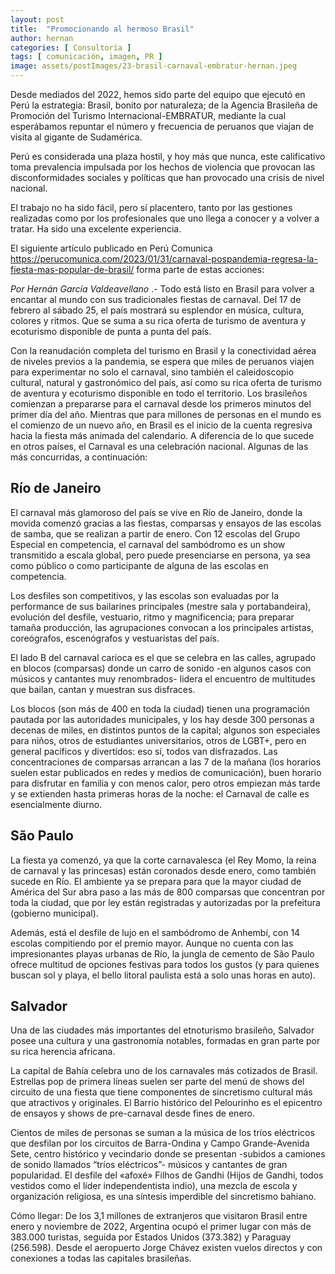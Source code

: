 ```yaml
---
layout: post
title:  "Promocionando al hermoso Brasil"
author: hernan
categories: [ Consultoría ]
tags: [ comunicación, imagen, PR ]
image: assets/postImages/23-brasil-carnaval-embratur-hernan.jpeg
---
```

Desde mediados del 2022, hemos sido parte del equipo que ejecutó en Perú la estrategia: Brasil, bonito por naturaleza; de la Agencia Brasileña de Promoción del Turismo Internacional-EMBRATUR, mediante la cual esperábamos repuntar el número y frecuencia de peruanos que viajan de visita al gigante de Sudamérica.

Perú es considerada una plaza hostil, y hoy más que nunca, este calificativo toma prevalencia impulsada por los hechos de violencia que provocan las disconformidades sociales y políticas que han provocado una crisis de nivel nacional.

El trabajo no ha sido fácil, pero sí placentero, tanto por las gestiones realizadas como por los profesionales que uno llega a conocer y a volver a tratar. Ha sido una excelente experiencia. 

El siguiente artículo publicado en Perú Comunica <https://perucomunica.com/2023/01/31/carnaval-pospandemia-regresa-la-fiesta-mas-popular-de-brasil/> forma parte de estas acciones:

*Por Hernán García Valdeavellano* .- Todo está listo en Brasil para volver a encantar al mundo con sus tradicionales fiestas de carnaval. Del 17 de febrero al sábado 25, el país mostrará su esplendor en música, cultura, colores y ritmos. Que se suma a su rica oferta de turismo de aventura y ecoturismo disponible de punta a punta del país.

Con la reanudación completa del turismo en Brasil y la conectividad aérea de niveles previos a la pandemia, se espera que miles de peruanos viajen para experimentar no solo el carnaval, sino también el caleidoscopio cultural, natural y gastronómico del país, así como su rica oferta de turismo de aventura y ecoturismo disponible en todo el territorio.
Los brasileños comienzan a prepararse para el carnaval desde los primeros minutos del primer día del año. Mientras que para millones de personas en el mundo es el comienzo de un nuevo año, en Brasil es el inicio de la cuenta regresiva hacia la fiesta más animada del calendario. A diferencia de lo que sucede en otros países, el Carnaval es una celebración nacional. Algunas de las más concurridas, a continuación:

## Río de Janeiro

El carnaval más glamoroso del país se vive en Río de Janeiro, donde la movida comenzó gracias a las fiestas, comparsas y ensayos de las escolas de samba, que se realizan a partir de enero. Con 12 escolas del Grupo Especial en competencia, el carnaval del sambódromo es un show transmitido a escala global, pero puede presenciarse en persona, ya sea como público o como participante de alguna de las escolas en competencia.

Los desfiles son competitivos, y las escolas son evaluadas por la performance de sus bailarines principales (mestre sala y portabandeira), evolución del desfile, vestuario, ritmo y magnificencia; para preparar tamaña producción, las agrupaciones convocan a los principales artistas, coreógrafos, escenógrafos y vestuaristas del país.

El lado B del carnaval carioca es el que se celebra en las calles, agrupado en blocos (comparsas) donde un carro de sonido -en algunos casos con músicos y cantantes muy renombrados- lidera el encuentro de multitudes que bailan, cantan y muestran sus disfraces.

Los blocos (son más de 400 en toda la ciudad) tienen una programación pautada por las autoridades municipales, y los hay desde 300 personas a decenas de miles, en distintos puntos de la capital; algunos son especiales para niños, otros de estudiantes universitarios, otros de LGBT+, pero en general pacíficos y divertidos: eso sí, todos van disfrazados. Las concentraciones de comparsas arrancan a las 7 de la mañana (los horarios suelen estar publicados en redes y medios de comunicación), buen horario para disfrutar en familia y con menos calor, pero otros empiezan más tarde y se extienden hasta primeras horas de la noche: el Carnaval de calle es esencialmente diurno.

## São Paulo

La fiesta ya comenzó, ya que la corte carnavalesca (el Rey Momo, la reina de carnaval y las princesas) están coronados desde enero, como también sucede en Río. El ambiente ya se prepara para que la mayor ciudad de América del Sur abra paso a las más de 800  comparsas que concentran por toda la ciudad, que por ley están registradas y autorizadas por la prefeitura (gobierno municipal).

Además, está el desfile de lujo en el sambódromo de Anhembí, con 14 escolas compitiendo por el premio mayor. Aunque no cuenta con las impresionantes playas urbanas de Río, la jungla de cemento de São Paulo ofrece multitud de opciones festivas para todos los gustos (y para quienes buscan sol y playa, el bello litoral paulista está a solo unas horas en auto).

## Salvador

Una de las ciudades más importantes del etnoturismo brasileño, Salvador posee una cultura y una gastronomía notables, formadas en gran parte por su rica herencia africana.

La capital de Bahía celebra uno de los carnavales más cotizados de Brasil. Estrellas pop de primera líneas suelen ser parte del menú de shows del circuito de una fiesta que tiene componentes de sincretismo cultural más que atractivos y originales. El Barrio histórico del Pelourinho es el epicentro de ensayos y shows de pre-carnaval desde fines de enero.

Cientos de miles de personas se suman a la música de los tríos eléctricos que desfilan por los circuitos de Barra-Ondina y Campo Grande-Avenida Sete, centro histórico y vecindario donde se presentan -subidos a camiones de sonido llamados “tríos eléctricos”- músicos y cantantes de gran popularidad. El desfile del «afoxé» Filhos de Gandhi (Hijos de Gandhi, todos vestidos como el líder independentista indio), una mezcla de escola y organización religiosa, es una síntesis imperdible del sincretismo bahiano.

Cómo llegar: De los 3,1 millones de extranjeros que visitaron Brasil entre enero y noviembre de 2022, Argentina ocupó el primer lugar con más de 383.000 turistas, seguida por Estados Unidos (373.382) y Paraguay (256.598). Desde el aeropuerto Jorge Chávez existen vuelos directos y con conexiones a todas las capitales brasileñas.
